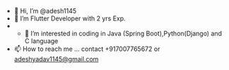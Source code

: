 - 👋 Hi, I’m @adesh1145
- 🌱 I’m Flutter Developer with 2 yrs Exp.
- - 👀 I’m interested in coding in Java (Spring Boot),Python(Django) and C language
- 📫 How to reach me ... contact +917007765672 or adeshyadav1145@gmail.com

<!---
adesh1145/adesh1145 is a ✨ special ✨ repository because its `README.md` (this file) appears on your GitHub profile.
You can click the Preview link to take a look at your changes.
--->

